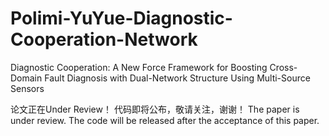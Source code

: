 # Polimi-YuYue-Diagnostic-Cooperation-Network
Diagnostic Cooperation: A New Force Framework for Boosting Cross-Domain Fault Diagnosis with Dual-Network Structure Using Multi-Source Sensors


论文正在Under Review！ 代码即将公布，敬请关注，谢谢！
The paper is under review. The code will be released after the acceptance of this paper.
